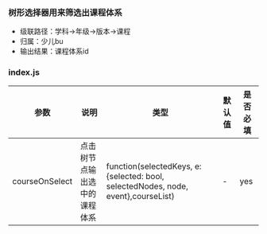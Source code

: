 ### 树形选择器用来筛选出课程体系
- 级联路径：学科→年级→版本→课程
- 归属：少儿bu
- 输出结果：课程体系id

### index.js
参数 | 说明 | 类型 | 默认值 | 是否必填
---|---|---|---|---
courseOnSelect | 点击树节点输出选中的课程体系 | function(selectedKeys, e:{selected: bool, selectedNodes, node, event},courseList) | - | yes

